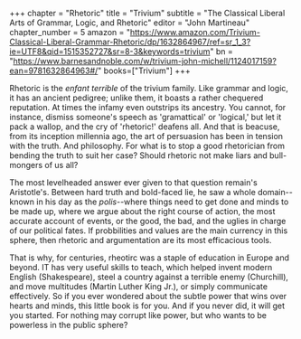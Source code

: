 +++
chapter = "Rhetoric"
title = "Trivium"
subtitle = "The Classical Liberal Arts of Grammar, Logic, and Rhetoric"
editor = "John Martineau"
chapter_number = 5
amazon = "https://www.amazon.com/Trivium-Classical-Liberal-Grammar-Rhetoric/dp/1632864967/ref=sr_1_3?ie=UTF8&qid=1515352727&sr=8-3&keywords=trivium"
bn = "https://www.barnesandnoble.com/w/trivium-john-michell/1124017159?ean=9781632864963#/"
books=["Trivium"]
+++

Rhetoric is the _enfant terrible_ of the trivium family. Like grammar and logic, it has an ancient pedigree; unlike them, it boasts a rather chequered reputation. At times the infamy even outstrips its ancestry. You cannot, for instance, dismiss someone's speech as 'gramattical' or 'logical,' but let it pack a wallop, and the cry of 'rhetoric!' deafens all. And that is beacuse, from its inception millennia ago, the art of persuasion has been in tension with the truth. And philosophy. For what is to stop a good rhetorician from bending the truth to suit her case? Should rhetoric not make liars and bull-mongers of us all?  
  
The most levelheaded answer ever given to that question remain's Aristotle's. Between hard truth and bold-faced lie, he saw a whole domain--known in his day as the _polis_--where things need to get done and minds to be made up, where we argue about the right course of action, the most accurate account of events, or the good, the bad, and the uglies in charge of our political fates. If probbilities and values are the  main currency in this sphere, then rhetoric and argumentation are its most efficacious tools.  
  
That is why, for centuries, rheotirc was a staple of education in Europe and beyond. IT has very useful skills to teach, which helped invent modern English (Shakespeare), steel a country against a terrible enemy (Churchill), and move multitudes (Martin Luther King Jr.), or simply communicate effectively. So if you ever wondered about the subtle power that wins over hearts and minds, this little book is for you. And if you never did, it will get you started. For nothing may corrupt like power, but who wants to be powerless in the public sphere?